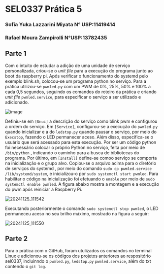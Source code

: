 # SEL0337 Prática 5
### Sofia Yuka Lazzarini Miyata N° USP:11419414 
### Rafael Moura Zampirolli     N°USP:13782435

## Parte 1

Com o intuito de estudar a adição de uma unidade de  serviço personalizada, criou-se o _unit file_ para a execução do programa junto ao boot da raspberry pi. Após verificar o funcionamento do systemd pelo exemplo blink.sh, colocou-se um programa python no serviço. Para a prática utilizou-se `pwmled.py` com um PWM de 0%, 25%, 50% e 100% a cada 0,5 segundos, seguindo os comandos do roteiro da prática e criando _unit file_ `pwmled.service`, para especificar o serviço a ser utilizado e adicionado. 

![image](https://github.com/user-attachments/assets/10058596-4f0a-41ef-98f8-98d6378a4ea4)

Definiu-se em `[Unui]` a descrição do serviço como blink pwm e configurou a ordem do serviço. Em `[Service]`, configurou-se a execução do `pwmled.py` quando inicializar e a do `ledstop.py` quando pausar o serviço, por meio do `Execstop`, fazendo o LED permanecer aceso. Além disso, especifica-se o usuário que será acessado para esta execução. Por ser um código python foi necessário colocar o próprio Python no serviço,  feita por meio de `/bin/python` , indicando o caminho para a busca de bibliotecas do programa. Por último, em `[Install]` define-se comoo serviço se comporta na inicialização e o grupo alvo.
Copiou-se o arquivo acima para o diretório de serviços do systemd , por meio do comando `sudo cp pwmled.service /lib/systemd/system`, e inicializou-o por `sudo systemctl start pwmled`. Para habilitar o código na inicialização foi efetuando o `enable` por meio de `sudo systemctl enable pwmled`.
A figura abaixo mostra a montagem e a execução do pwm após reiniciar a Raspberry Pi.

![20241125_111542](https://github.com/user-attachments/assets/5acbe1d3-f1c9-4e2a-a850-5d773c4b922f)

Executando posteriormente o comando `sudo systemctl stop pwmled`, o LED permaneceu aceso no seu brilho máximo, mostrado na figura a seguir:

![20241125_111550](https://github.com/user-attachments/assets/15ef6f08-48fd-48fc-a294-d03a7d87f1f5)

## Parte 2

Para o prática com o GitHub, foram utulizados os comandos no terminal Linux e adicionou-se os códigos dos projetos anteriores ao respositório sel0337, incluinndo o `pwmled.py`, `ledstop.py` `pwmled.service`, além do txt contendo o `git log`.








